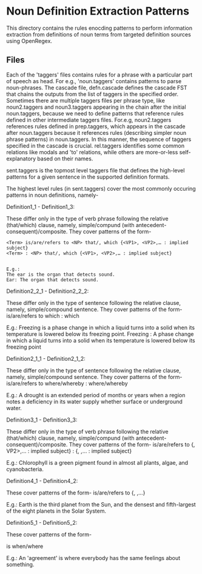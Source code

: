 # Noun Definition Extraction Patterns

This directory contains the rules enocding patterns to perform information extraction from definitions of noun terms from targeted definition sources using OpenRegex.

## Files

Each of the 'taggers' files contains rules for a phrase with a particular part of speech as head. For e.g., 'noun.taggers' contains patterns to parse noun-phrases. 
The cascade file, defn.cascade defines the cascade FST that chains the outputs from the list of taggers in the specified order.
Sometimes there are multiple taggers files per phrase type, like noun2.taggers and noun3.taggers appearing in the chain after the initial noun.taggers, because we need to define patterns that reference rules defined in other intermediate taggers files. For.e.g, noun2.taggers references rules defined in prep.taggers, which appears in the cascade after noun.taggers because it references rules (describing simpler noun phrase patterns) in noun.taggers. In this manner, the sequence of taggers specified in the cascade is crucial.
rel.taggers identifies some common relations like modals and 'to' relations, while others are more-or-less self-explanatory based on their names.

sent.taggers is the topmost level taggers file that defines the high-level patterns for a given sentence in the supported definition formats.

The highest level rules (in sent.taggers) cover the most commonly occuring patterns in noun definitions, namely-

Definition1_1 - Definition1_3:

These differ only in the type of verb phrase following the relative (that/which) clause, namely, simple/compund (with antecedent-consequent)/composite.
They cover patterns of the form-

```
<Term> is/are/refers to <NP> that/, which {<VP1>, <VP2>,… : implied subject}
<Term> : <NP> that/, which {<VP1>, <VP2>,… : implied subject}


E.g.:
The ear is the organ that detects sound.
Ear: The organ that detects sound.
```


Definition2_2_1 - Definition2_2_2:

These differ only in the type of sentence following the relative clause, namely, simple/compound sentence.
They cover patterns of the form-
<Term> is/are/refers to <NP> <PP> which <sentence>
<Term> : <NP> <PP> which <sentence>

E.g.:
Freezing is a phase change in which a liquid turns into a solid when its temperature is lowered below its freezing point.
Freezing : A phase change in which a liquid turns into a solid when its temperature is lowered below its freezing point


Definition2_1_1 - Definition2_1_2:

These differ only in the type of sentence following the relative clause, namely, simple/compound sentence.
They cover patterns of the form-
<Term> is/are/refers to <NP>  where/whereby <sentence>
<Term> : <NP> where/whereby <sentence>

E.g.:
A drought is an extended period of months or years when a region notes a deficiency in its water supply whether surface or underground water.


Definition3_1 - Definition3_3:

These differ only in the type of verb phrase following the relative (that/which) clause, namely, simple/compund (with antecedent-consequent)/composite.
They cover patterns of the form-
<Term> is/are/refers to <NP>  {<VP1>, VP2>,… : implied subject}
<Term> : <NP>  {<VP1>, <VP2>,… : implied subject}

E.g.:
Chlorophyll is a green pigment found in almost all plants, algae, and cyanobacteria.


Definition4_1 - Definition4_2:

These cover patterns of the form-
<Term> is/are/refers to {<NP1>, <NP2>,…}

E.g.:
Earth is the third planet from the Sun, and the densest and fifth-largest of the eight planets in the Solar System.


Definition5_1 - Definition5_2:

These cover patterns of the form-

<Term> is when/where <sentence>

E.g.:
An 'agreement' is where everybody has the same feelings about something.



